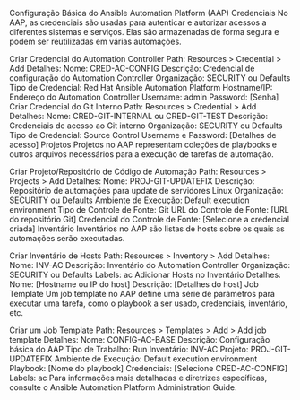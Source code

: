 
Configuração Básica do Ansible Automation Platform (AAP)
Credenciais
No AAP, as credenciais são usadas para autenticar e autorizar acessos a diferentes sistemas e serviços. Elas são armazenadas de forma segura e podem ser reutilizadas em várias automações.

Criar Credencial do Automation Controller
Path: Resources > Credential > Add
Detalhes:
Nome: CRED-AC-CONFIG
Descrição: Credencial de configuração do Automation Controller
Organização: SECURITY ou Defaults
Tipo de Credencial: Red Hat Ansible Automation Platform
Hostname/IP: Endereço do Automation Controller
Username: admin
Password: [Senha]
Criar Credencial do Git Interno
Path: Resources > Credential > Add
Detalhes:
Nome: CRED-GIT-INTERNAL ou CRED-GIT-TEST
Descrição: Credenciais de acesso ao Git interno
Organização: SECURITY ou Defaults
Tipo de Credencial: Source Control
Username e Password: [Detalhes de acesso]
Projetos
Projetos no AAP representam coleções de playbooks e outros arquivos necessários para a execução de tarefas de automação.

Criar Projeto/Repositório de Código de Automação
Path: Resources > Projects > Add
Detalhes:
Nome: PROJ-GIT-UPDATEFIX
Descrição: Repositório de automações para update de servidores Linux
Organização: SECURITY ou Defaults
Ambiente de Execução: Default execution environment
Tipo de Controle de Fonte: Git
URL do Controle de Fonte: [URL do repositório Git]
Credencial do Controle de Fonte: [Selecione a credencial criada]
Inventário
Inventários no AAP são listas de hosts sobre os quais as automações serão executadas.

Criar Inventário de Hosts
Path: Resources > Inventory > Add
Detalhes:
Nome: INV-AC
Descrição: Inventário do Automation Controller
Organização: SECURITY ou Defaults
Labels: ac
Adicionar Hosts no Inventário
Detalhes:
Nome: [Hostname ou IP do host]
Descrição: [Detalhes do host]
Job Template
Um job template no AAP define uma série de parâmetros para executar uma tarefa, como o playbook a ser usado, credenciais, inventário, etc.

Criar um Job Template
Path: Resources > Templates > Add > Add job template
Detalhes:
Nome: CONFIG-AC-BASE
Descrição: Configuração básica do AAP
Tipo de Trabalho: Run
Inventário: INV-AC
Projeto: PROJ-GIT-UPDATEFIX
Ambiente de Execução: Default execution environment
Playbook: [Nome do playbook]
Credenciais: [Selecione CRED-AC-CONFIG]
Labels: ac
Para informações mais detalhadas e diretrizes específicas, consulte o Ansible Automation Platform Administration Guide.